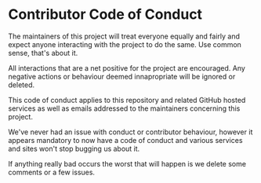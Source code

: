 # Contributor Code of Conduct

The maintainers of this project will treat everyone equally and fairly
and expect anyone interacting with the project to do the same. Use common
sense, that's about it.

All interactions that are a net positive for the project are encouraged.
Any negative actions or behaviour deemed innapropriate will be ignored
or deleted.

This code of conduct applies to this repository and related GitHub hosted
services as well as emails addressed to the maintainers concerning this
project.

We've never had an issue with conduct or contributor behaviour, however
it appears mandatory to now have a code of conduct and various services
and sites won't stop bugging us about it.

If anything really bad occurs the worst that will happen is we delete
some comments or a few issues.
